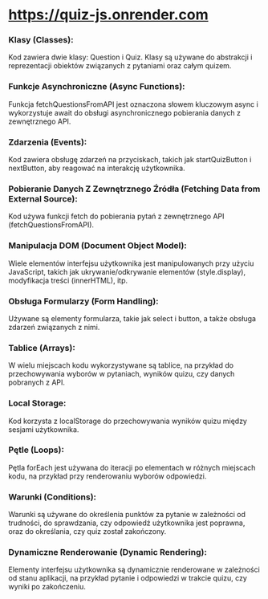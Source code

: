 # https://quiz-js.onrender.com

### Klasy (Classes):

Kod zawiera dwie klasy: Question i Quiz. Klasy są używane do abstrakcji i reprezentacji obiektów związanych z pytaniami oraz całym quizem.

### Funkcje Asynchroniczne (Async Functions):

Funkcja fetchQuestionsFromAPI jest oznaczona słowem kluczowym async i wykorzystuje await do obsługi asynchronicznego pobierania danych z zewnętrznego API.

### Zdarzenia (Events):

Kod zawiera obsługę zdarzeń na przyciskach, takich jak startQuizButton i nextButton, aby reagować na interakcję użytkownika.

### Pobieranie Danych Z Zewnętrznego Źródła (Fetching Data from External Source):

Kod używa funkcji fetch do pobierania pytań z zewnętrznego API (fetchQuestionsFromAPI).

### Manipulacja DOM (Document Object Model):

Wiele elementów interfejsu użytkownika jest manipulowanych przy użyciu JavaScript, takich jak ukrywanie/odkrywanie elementów (style.display), modyfikacja treści (innerHTML), itp.

### Obsługa Formularzy (Form Handling):

Używane są elementy formularza, takie jak select i button, a także obsługa zdarzeń związanych z nimi.

### Tablice (Arrays):

W wielu miejscach kodu wykorzystywane są tablice, na przykład do przechowywania wyborów w pytaniach, wyników quizu, czy danych pobranych z API.

### Local Storage:

Kod korzysta z localStorage do przechowywania wyników quizu między sesjami użytkownika.

### Pętle (Loops):

Pętla forEach jest używana do iteracji po elementach w różnych miejscach kodu, na przykład przy renderowaniu wyborów odpowiedzi.

### Warunki (Conditions):

Warunki są używane do określenia punktów za pytanie w zależności od trudności, do sprawdzania, czy odpowiedź użytkownika jest poprawna, oraz do określania, czy quiz został zakończony.

### Dynamiczne Renderowanie (Dynamic Rendering):

Elementy interfejsu użytkownika są dynamicznie renderowane w zależności od stanu aplikacji, na przykład pytanie i odpowiedzi w trakcie quizu, czy wyniki po zakończeniu.
